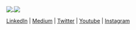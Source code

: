 <a href="https://github.com/nyilynnhtwe/github-readme-stats">
  <img align="center" src="https://github-readme-stats.vercel.app/api?username=nyilynnhtwe&count_private=true&show_icons=true&include_all_commits=true&hide_border=true&hide_title=true" />
</a>
<a href="https://github.com/nyilynnhtwe/github-readme-stats">
  <img align="center" src="https://github-readme-stats.vercel.app/api/top-langs/?username=nyilynnhtwe&langs_count=3&hide_title=true&hide_border=true" />
</a>




[LinkedIn](https://linkedin.com/in/nyilynnhtwe) | [Medium](https://medium.com/@nyilynnhtwe) | [Twitter](https://twitter.com/nyilynnhtwe) | [Youtube](https://youtube.com/@UCBI_zbPCvLucOdHyuWAnSiw) | [Instagram](https://instagram.com/nyi_lynn_htwee) 
